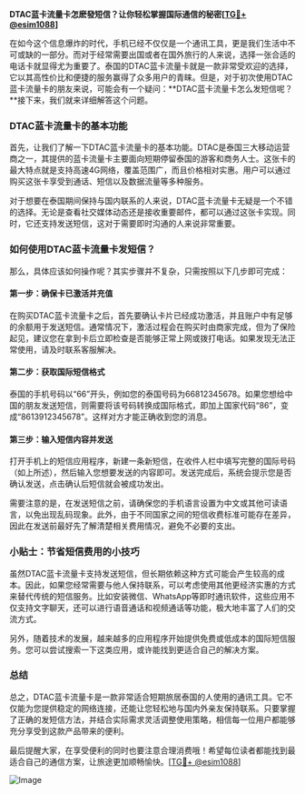 **DTAC蓝卡流量卡怎麽發短信？让你轻松掌握国际通信的秘密[[TG💪+ @esim1088](https://t.me/s/esim1088)]**

在如今这个信息爆炸的时代，手机已经不仅仅是一个通讯工具，更是我们生活中不可或缺的一部分。而对于经常需要出国或者在国外旅行的人来说，选择一张合适的电话卡就显得尤为重要了。泰国的DTAC蓝卡流量卡就是一款非常受欢迎的选择，它以其高性价比和便捷的服务赢得了众多用户的青睐。但是，对于初次使用DTAC蓝卡流量卡的朋友来说，可能会有一个疑问：**DTAC蓝卡流量卡怎么发短信呢？**接下来，我们就来详细解答这个问题。

### DTAC蓝卡流量卡的基本功能

首先，让我们了解一下DTAC蓝卡流量卡的基本功能。DTAC是泰国三大移动运营商之一，其提供的蓝卡流量卡主要面向短期停留泰国的游客和商务人士。这张卡的最大特点就是支持高速4G网络，覆盖范围广，而且价格相对实惠。用户可以通过购买这张卡享受到通话、短信以及数据流量等多种服务。

对于想要在泰国期间保持与国内联系的人来说，DTAC蓝卡流量卡无疑是一个不错的选择。无论是查看社交媒体动态还是接收重要邮件，都可以通过这张卡实现。同时，它还支持发送短信，这对于需要即时沟通的人来说非常重要。

### 如何使用DTAC蓝卡流量卡发短信？

那么，具体应该如何操作呢？其实步骤并不复杂，只需按照以下几步即可完成：

#### 第一步：确保卡已激活并充值
在购买DTAC蓝卡流量卡之后，首先要确认卡片已经成功激活，并且账户中有足够的余额用于发送短信。通常情况下，激活过程会在购买时由商家完成，但为了保险起见，建议您在拿到卡后立即检查是否能够正常上网或拨打电话。如果发现无法正常使用，请及时联系客服解决。

#### 第二步：获取国际短信格式
泰国的手机号码以“66”开头，例如您的泰国号码为66812345678。如果您想给中国的朋友发送短信，则需要将该号码转换成国际格式，即加上国家代码“86”，变成“8613912345678”。这样对方才能正确收到您的消息。

#### 第三步：输入短信内容并发送
打开手机上的短信应用程序，新建一条新短信，在收件人栏中填写完整的国际号码（如上所述），然后输入您想要发送的内容即可。发送完成后，系统会提示您是否确认发送，点击确认后短信就会被成功发出。

需要注意的是，在发送短信之前，请确保您的手机语言设置为中文或其他可读语言，以免出现乱码现象。此外，由于不同国家之间的短信收费标准可能存在差异，因此在发送前最好先了解清楚相关费用情况，避免不必要的支出。

### 小贴士：节省短信费用的小技巧

虽然DTAC蓝卡流量卡支持发送短信，但长期依赖这种方式可能会产生较高的成本。因此，如果您经常需要与他人保持联系，可以考虑使用其他更经济实惠的方式来替代传统的短信服务。比如安装微信、WhatsApp等即时通讯软件，这些应用不仅支持文字聊天，还可以进行语音通话和视频通话等功能，极大地丰富了人们的交流方式。

另外，随着技术的发展，越来越多的应用程序开始提供免费或低成本的国际短信服务。您可以尝试搜索一下这类应用，或许能找到更适合自己的解决方案。

### 总结

总之，DTAC蓝卡流量卡是一款非常适合短期旅居泰国的人使用的通讯工具。它不仅能为您提供稳定的网络连接，还能让您轻松地与国内外亲友保持联系。只要掌握了正确的发短信方法，并结合实际需求灵活调整使用策略，相信每一位用户都能够充分享受到这款产品带来的便利。

最后提醒大家，在享受便利的同时也要注意合理消费哦！希望每位读者都能找到最适合自己的通信方案，让旅途更加顺畅愉快。[[TG💪+ @esim1088](https://t.me/s/esim1088)]

![Image](https://i.postimg.cc/4NQfJmqS/Snipaste-2025-05-13-00-14-12.png)